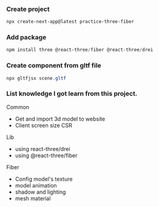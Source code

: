 ### Create project

```powershell
npx create-next-app@latest practice-three-fiber
```

### Add package

```powershell
npm install three @react-three/fiber @react-three/drei
```

### Create component from gltf file

```powershell
npx gltfjsx scene.gltf
```

### List knowledge I got learn from this project.

Common

- Get and import 3d model to website
- Client screen size CSR

Lib

- using react-three/drei
- using @react-three/fiber

Fiber

- Config model's texture
- model animation
- shadow and lighting
- mesh material

